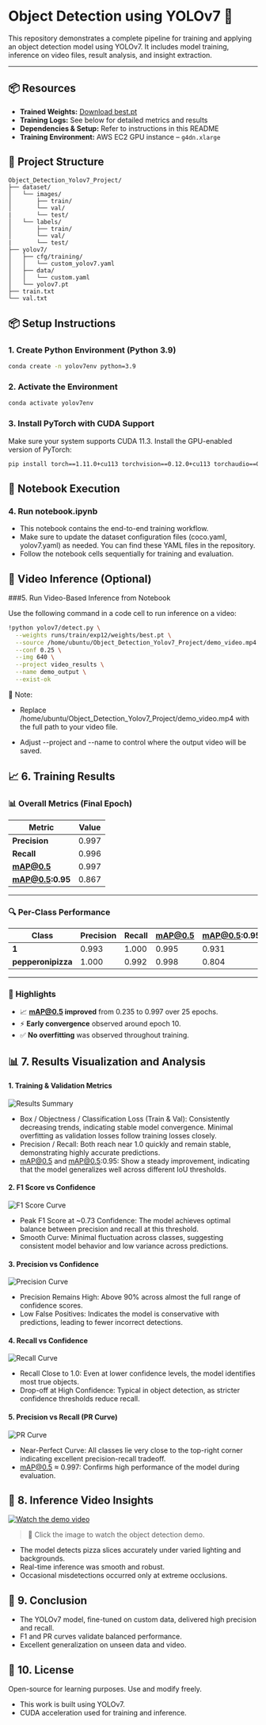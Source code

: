 # Object Detection using YOLOv7 🚀

This repository demonstrates a complete pipeline for training and applying an object detection model using YOLOv7. It includes model training, inference on video files, result analysis, and insight extraction.

---

## 📦 Resources

- **Trained Weights:** [Download best.pt](../../releases/latest)  
- **Training Logs:** See below for detailed metrics and results  
- **Dependencies & Setup:** Refer to instructions in this README  
- **Training Environment:** AWS EC2 GPU instance – `g4dn.xlarge`

## 📁 Project Structure
```
Object_Detection_Yolov7_Project/
├── dataset/
│   └── images/
│       ├── train/
│       └── val/
|       └── test/
│   └── labels/
│       ├── train/
│       └── val/
|       └── test/
├── yolov7/
│   ├── cfg/training/
│   │   └── custom_yolov7.yaml
│   ├── data/
│   │   └── custom.yaml
│   └── yolov7.pt
├── train.txt
└── val.txt
```

## 📦 Setup Instructions

### 1. Create Python Environment (Python 3.9)

```bash
conda create -n yolov7env python=3.9
```

### 2. Activate the Environment

```bash
conda activate yolov7env
```

### 3. Install PyTorch with CUDA Support

Make sure your system supports CUDA 11.3. Install the GPU-enabled version of PyTorch:
```bash
pip install torch==1.11.0+cu113 torchvision==0.12.0+cu113 torchaudio==0.11.0 --extra-index-url https://download.pytorch.org/whl/cu113
```

## 📓 Notebook Execution

### 4. Run notebook.ipynb
- This notebook contains the end-to-end training workflow.
- Make sure to update the dataset configuration files (coco.yaml, yolov7.yaml) as needed. You can find these YAML files in the repository.
- Follow the notebook cells sequentially for training and evaluation.

## 🎥 Video Inference (Optional)

###5. Run Video-Based Inference from Notebook

Use the following command in a code cell to run inference on a video:
```bash
!python yolov7/detect.py \
  --weights runs/train/exp12/weights/best.pt \
  --source /home/ubuntu/Object_Detection_Yolov7_Project/demo_video.mp4 \
  --conf 0.25 \
  --img 640 \
  --project video_results \
  --name demo_output \
  --exist-ok
```
🔁 Note:
- Replace /home/ubuntu/Object_Detection_Yolov7_Project/demo_video.mp4 with the full path to your video file.

- Adjust --project and --name to control where the output video will be saved.

## 📈 6. Training Results

### 📊 Overall Metrics (Final Epoch)

| Metric         | Value     |
|----------------|-----------|
| **Precision**  | 0.997     |
| **Recall**     | 0.996     |
| **mAP@0.5**    | 0.997     |
| **mAP@0.5:0.95** | 0.867   |

---

### 🔍 Per-Class Performance

| Class           | Precision | Recall | mAP@0.5 | mAP@0.5:0.95 |
|------------------|-----------|--------|---------|---------------|
| **1**             | 0.993     | 1.000  | 0.995   | 0.931         |
| **pepperonipizza**| 1.000     | 0.992  | 0.998   | 0.804         |

---

### 🧠 Highlights

- 📈 **mAP@0.5 improved** from 0.235 to 0.997 over 25 epochs.
- ⚡ **Early convergence** observed around epoch 10.
- ✅ **No overfitting** was observed throughout training.

## 📊 7. Results Visualization and Analysis

#### 1. Training & Validation Metrics

![Results Summary](./Results/results.png)
- Box / Objectness / Classification Loss (Train & Val): Consistently decreasing trends, indicating stable model convergence. Minimal overfitting as validation losses follow training losses closely.
- Precision / Recall: Both reach near 1.0 quickly and remain stable, demonstrating highly accurate predictions.
- mAP@0.5 and mAP@0.5:0.95: Show a steady improvement, indicating that the model generalizes well across different IoU thresholds.

#### 2. F1 Score vs Confidence

![F1 Score Curve](./Results/F1_curve.png)
- Peak F1 Score at ~0.73 Confidence: The model achieves optimal balance between precision and recall at this threshold.
- Smooth Curve: Minimal fluctuation across classes, suggesting consistent model behavior and low variance across predictions.

#### 3. Precision vs Confidence

![Precision Curve](./Results/P_curve.png)
- Precision Remains High: Above 90% across almost the full range of confidence scores.
- Low False Positives: Indicates the model is conservative with predictions, leading to fewer incorrect detections.

#### 4. Recall vs Confidence

![Recall Curve](./Results/R_curve.png)
- Recall Close to 1.0: Even at lower confidence levels, the model identifies most true objects.
- Drop-off at High Confidence: Typical in object detection, as stricter confidence thresholds reduce recall.

#### 5. Precision vs Recall (PR Curve)

![PR Curve](./Results/PR_curve.png)
- Near-Perfect Curve: All classes lie very close to the top-right corner indicating excellent precision-recall tradeoff.
- mAP@0.5 ≈ 0.997: Confirms high performance of the model during evaluation.

## 🔎 8. Inference Video Insights

[![Watch the demo video](https://raw.githubusercontent.com/Aashutoshh01/Yolov7_Object_Detection/main/Results/yolov7_thumbnail.png)](https://raw.githubusercontent.com/Aashutoshh01/Yolov7_Object_Detection/main/Results/demo.mp4)
> 📌 Click the image to watch the object detection demo.

- The model detects pizza slices accurately under varied lighting and backgrounds.
- Real-time inference was smooth and robust.
- Occasional misdetections occurred only at extreme occlusions.

## 🧠 9. Conclusion

- The YOLOv7 model, fine-tuned on custom data, delivered high precision and recall.
- F1 and PR curves validate balanced performance.
- Excellent generalization on unseen data and video.

## 📜 10. License

Open-source for learning purposes. Use and modify freely.
- This work is built using YOLOv7.
- CUDA acceleration used for training and inference.
